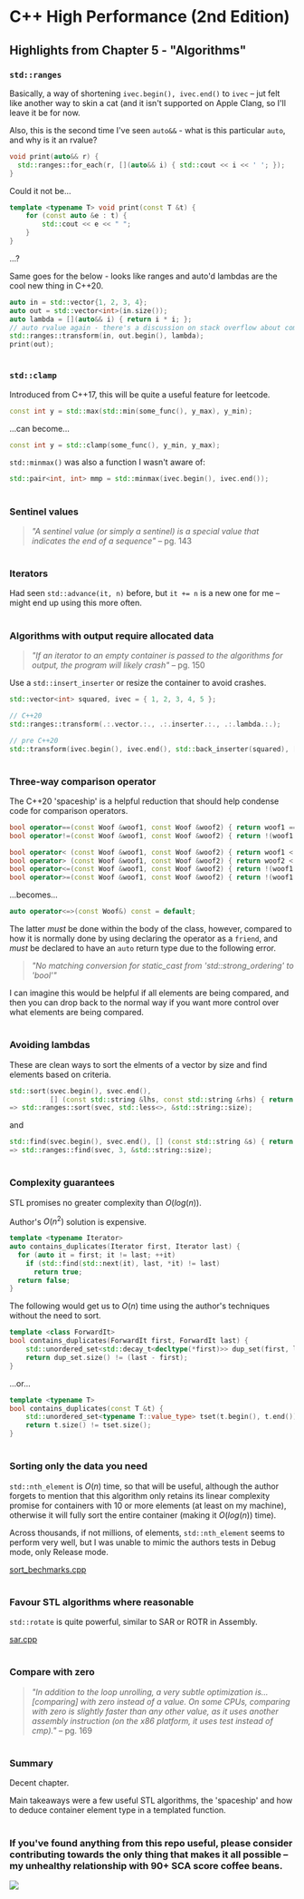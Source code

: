 # C++ High Performance (2nd Edition)

## Highlights from Chapter 5 - "Algorithms"

### `std::ranges`
Basically, a way of shortening `ivec.begin(), ivec.end()` to `ivec` – jut felt like another way to skin a cat (and it isn't supported on Apple Clang, so I'll leave it be for now.

Also, this is the second time I've seen `auto&&` - what is this particular `auto`, and why is it an rvalue?
```cpp
void print(auto&& r) {
  std::ranges::for_each(r, [](auto&& i) { std::cout << i << ' '; });
}
```
Could it not be...
```cpp
template <typename T> void print(const T &t) {
    for (const auto &e : t) {
        std::cout << e << " ";
    }
}
```
...?

Same goes for the below - looks like ranges and auto'd lambdas are the cool new thing in C++20.
```cpp
auto in = std::vector{1, 2, 3, 4};
auto out = std::vector<int>(in.size());
auto lambda = [](auto&& i) { return i * i; };
// auto rvalue again - there's a discussion on stack overflow about comparing `auto&& woof` and `std::forward<decltype(woof)>(woof)`
std::ranges::transform(in, out.begin(), lambda);
print(out);
```
#
### `std::clamp`
Introduced from C++17, this will be quite a useful feature for leetcode.
```cpp
const int y = std::max(std::min(some_func(), y_max), y_min);
```
...can become...
```cpp
const int y = std::clamp(some_func(), y_min, y_max);
```
`std::minmax()` was also a function I wasn't aware of:
```cpp
std::pair<int, int> mmp = std::minmax(ivec.begin(), ivec.end());
```
#
### Sentinel values
> _"A sentinel value (or simply a sentinel) is a special value that indicates the end of
a sequence"_ – pg. 143
#
### Iterators
Had seen `std::advance(it, n)` before, but `it += n` is a new one for me – might end up using this more often.
#
### Algorithms with output require allocated data
> _"If an iterator to an empty container is passed to the algorithms for output, the program will likely crash"_ – pg. 150

Use a `std::insert_inserter` or resize the container to avoid crashes.
```cpp
std::vector<int> squared, ivec = { 1, 2, 3, 4, 5 };

// C++20
std::ranges::transform(.:.vector.:., .:.inserter.:., .:.lambda.:.);

// pre C++20
std::transform(ivec.begin(), ivec.end(), std::back_inserter(squared), [] (const int &x) { return x * x; } );
```
#
### Three-way comparison operator
The C++20 'spaceship' is a helpful reduction that should help condense code for comparison operators.
```cpp
bool operator==(const Woof &woof1, const Woof &woof2) { return woof1 == woof2; }
bool operator!=(const Woof &woof1, const Woof &woof2) { return !(woof1 == woof2); }

bool operator< (const Woof &woof1, const Woof &woof2) { return woof1 < woof2; }
bool operator> (const Woof &woof1, const Woof &woof2) { return woof2 < woof1; }
bool operator<=(const Woof &woof1, const Woof &woof2) { return !(woof1 > woof2); }
bool operator>=(const Woof &woof1, const Woof &woof2) { return !(woof1 < woof2); }
```
...becomes...

```cpp
auto operator<=>(const Woof&) const = default;
```

The latter *_must_* be done within the body of the class, however, compared to how it is normally done by using declaring the operator as a `friend`, and _*must*_ be declared to have an `auto` return type due to the following error.

> _"No matching conversion for static_cast from 'std::strong_ordering' to 'bool'"_

I can imagine this would be helpful if all elements are being compared, and then you can drop back to the normal way if you want more control over what elements are being compared.
#
### Avoiding lambdas
These are clean ways to sort the elments of a vector by size and find elements based on criteria.
```cpp
std::sort(svec.begin(), svec.end(),
          [] (const std::string &lhs, const std::string &rhs) { return lhs.size() < rhs.size(); } );
=> std::ranges::sort(svec, std::less<>, &std::string::size);
```
and
```cpp
std::find(svec.begin(), svec.end(), [] (const std::string &s) { return s.size() == 3; } );
=> std::ranges::find(svec, 3, &std::string::size);
```
#
### Complexity guarantees
STL promises no greater complexity than $O(log(n))$.

Author's $O(n^2)$ solution is expensive.
```cpp
template <typename Iterator>
auto contains_duplicates(Iterator first, Iterator last) {
  for (auto it = first; it != last; ++it)
    if (std::find(std::next(it), last, *it) != last)
      return true;
  return false;
}
```
The following would get us to $O(n)$ time using the author's techniques without the need to sort.
```cpp
template <class ForwardIt>
bool contains_duplicates(ForwardIt first, ForwardIt last) {
    std::unordered_set<std::decay_t<decltype(*first)>> dup_set(first, last);
    return dup_set.size() != (last - first);
}
```
...or...
```cpp
template <typename T>
bool contains_duplicates(const T &t) {
    std::unordered_set<typename T::value_type> tset(t.begin(), t.end());
    return t.size() != tset.size();
}
```
#
### Sorting only the data you need
`std::nth_element` is $O(n)$ time, so that will be useful, although the author forgets to mention that this algorithm only retains its linear complexity promise for containers with 10 or more elements (at least on my machine), otherwise it will fully sort the entire container (making it $O(log(n))$ time).

Across thousands, if not millions, of elements, `std::nth_element` seems to perform very well, but I was unable to mimic the authors tests in Debug mode, only Release mode.

[sort_bechmarks.cpp](sort_benchmarks.cpp)
#
### Favour STL algorithms where reasonable
`std::rotate` is quite powerful, similar to SAR or ROTR in Assembly.

[sar.cpp](sar.cpp)
#
### Compare with zero
> _"In addition to the loop unrolling, a very subtle optimization is...[comparing] with zero instead of a value. On some CPUs, comparing with zero is slightly faster than any other value, as it uses another assembly instruction (on the x86 platform, it uses test instead of cmp)."_ – pg. 169
#
### Summary
Decent chapter.

Main takeaways were a few useful STL algorithms, the 'spaceship' and how to deduce container element type in a templated function.
#
### If you've found anything from this repo useful, please consider contributing towards the only thing that makes it all possible – my unhealthy relationship with 90+ SCA score coffee beans.

<a href="https://www.buymeacoffee.com/ITHelpDec"><img src="https://img.buymeacoffee.com/button-api/?text=Buy me a coffee&emoji=&slug=ITHelpDec&button_colour=FFDD00&font_colour=000000&font_family=Cookie&outline_colour=000000&coffee_colour=ffffff" /></a>
